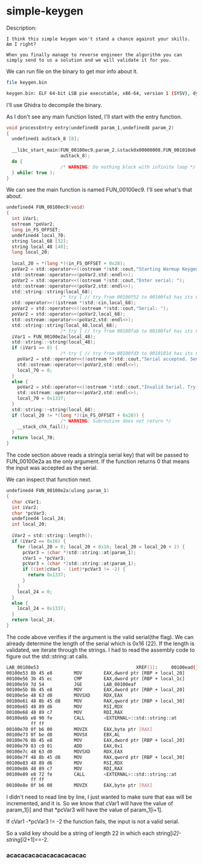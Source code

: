 # simple-keygen

Description:
```
I think this simple keygen won't stand a chance against your skills. Am I right?

When you finally manage to reverse engineer the algorithm you can simply send to us a solution and we will validate it for you.
```

We can run file on the binary to get mor info about it.
```bash
file keygen.bin 

keygen.bin: ELF 64-bit LSB pie executable, x86-64, version 1 (SYSV), dynamically linked, interpreter /lib64/ld-linux-x86-64.so.2, for GNU/Linux 3.2.0, BuildID[sha1]=31aa75db4efe46ebb42e4117318a856779fd383a, stripped
```

I'll use Ghidra to decompile the binary. 

As I don't see any main function listed, I'll start with the entry function.
```c
void processEntry entry(undefined8 param_1,undefined8 param_2)
{
  undefined1 auStack_8 [8];
  
  __libc_start_main(FUN_00100ec9,param_2,&stack0x00000008,FUN_001010e0,FUN_00101150,param_1,
                    auStack_8);
  do {
                    /* WARNING: Do nothing block with infinite loop */
  } while( true );
}
```

We can see the main function is named FUN_00100ec9. I'll see what's that about.
```c
undefined4 FUN_00100ec9(void)
{
  int iVar1;
  ostream *poVar2;
  long in_FS_OFFSET;
  undefined4 local_70;
  string local_68 [32];
  string local_48 [40];
  long local_20;
  
  local_20 = *(long *)(in_FS_OFFSET + 0x28);
  poVar2 = std::operator<<((ostream *)std::cout,"Starting Warmup Keygen");
  std::ostream::operator<<(poVar2,std::endl<>);
  poVar2 = std::operator<<((ostream *)std::cout,"Enter serial: ");
  std::ostream::operator<<(poVar2,std::endl<>);
  std::string::string(local_68);
                    /* try { // try from 00100f52 to 00100fa3 has its CatchHandler @ 00101058 */
  std::operator>>((istream *)std::cin,local_68);
  poVar2 = std::operator<<((ostream *)std::cout,"Serial: ");
  poVar2 = std::operator<<(poVar2,local_68);
  std::ostream::operator<<(poVar2,std::endl<>);
  std::string::string(local_48,local_68);
                    /* try { // try from 00100fab to 00100faf has its CatchHandler @ 00101047 */
  iVar1 = FUN_00100e2a(local_48);
  std::string::~string(local_48);
  if (iVar1 == 0) {
                    /* try { // try from 00100fd3 to 0010101d has its CatchHandler @ 00101058 */
    poVar2 = std::operator<<((ostream *)std::cout,"Serial accepted. Send it to checker.");
    std::ostream::operator<<(poVar2,std::endl<>);
    local_70 = 0;
  }
  else {
    poVar2 = std::operator<<((ostream *)std::cout,"Invalid Serial. Try harder.");
    std::ostream::operator<<(poVar2,std::endl<>);
    local_70 = 0x1337;
  }
  std::string::~string(local_68);
  if (local_20 != *(long *)(in_FS_OFFSET + 0x28)) {
                    /* WARNING: Subroutine does not return */
    __stack_chk_fail();
  }
  return local_70;
}
```

The code section above reads a string(a serial key) that will be passed to FUN_00100e2a as the only argument. If the function returns 0 that means the input was accepted as the serial.

We can inspect that function next.
```c
undefined4 FUN_00100e2a(ulong param_1)
{
  char cVar1;
  int iVar2;
  char *pcVar3;
  undefined4 local_24;
  int local_20;
  
  iVar2 = std::string::length();
  if (iVar2 == 0x16) {
    for (local_20 = 0; local_20 < 0x16; local_20 = local_20 + 2) {
      pcVar3 = (char *)std::string::at(param_1);
      cVar1 = *pcVar3;
      pcVar3 = (char *)std::string::at(param_1);
      if ((int)cVar1 - (int)*pcVar3 != -2) {
        return 0x1337;
      }
    }
    local_24 = 0;
  }
  else {
    local_24 = 0x1337;
  }
  return local_24;
}
```

The code above verifies if the argument is the valid serial(the flag). We can already determine the length of the serial which is 0x16 (22).
If the length is validated, we iterate through the strings. I had to read the assembly code to figure out the std::string::at calls.
```bash
LAB_00100e53                                    XREF[1]:     00100ead(j)  
00100e53 8b 45 e8        MOV        EAX,dword ptr [RBP + local_20]
00100e56 3b 45 ec        CMP        EAX,dword ptr [RBP + local_1c]
00100e59 7d 54           JGE        LAB_00100eaf
00100e5b 8b 45 e8        MOV        EAX,dword ptr [RBP + local_20]
00100e5e 48 63 d0        MOVSXD     RDX,EAX
00100e61 48 8b 45 d8     MOV        RAX,qword ptr [RBP + local_30]
00100e65 48 89 d6        MOV        RSI,RDX
00100e68 48 89 c7        MOV        RDI,RAX
00100e6b e8 90 fe        CALL       <EXTERNAL>::std::string::at                      undefined at(ulong param_1)
         ff ff
00100e70 0f b6 00        MOVZX      EAX,byte ptr [RAX]
00100e73 0f be d8        MOVSX      EBX,AL
00100e76 8b 45 e8        MOV        EAX,dword ptr [RBP + local_20]
00100e79 83 c0 01        ADD        EAX,0x1
00100e7c 48 63 d0        MOVSXD     RDX,EAX
00100e7f 48 8b 45 d8     MOV        RAX,qword ptr [RBP + local_30]
00100e83 48 89 d6        MOV        RSI,RDX
00100e86 48 89 c7        MOV        RDI,RAX
00100e89 e8 72 fe        CALL       <EXTERNAL>::std::string::at                      undefined at(ulong param_1)
         ff ff
00100e8e 0f b6 00        MOVZX      EAX,byte ptr [RAX]
```

I didn't need to read line by line, I just wanted to make sure that eax will be incremented, and it is. So we know that cVar1 will have the value of param_1[i] and that *pcVar3 will have the value of param_1[i+1].

If cVar1 -*pcVar3 != -2 the function fails, the input is not a valid serial.

So a valid key should be a string of length 22 in which each string[i*2]-string[i*2+1]==-2.

### acacacacacacacacacacac